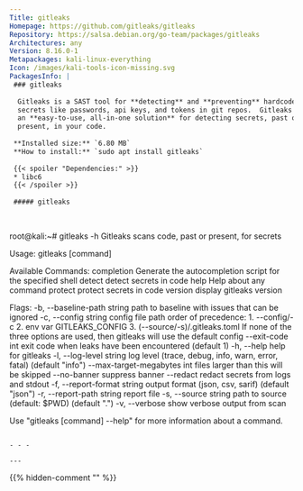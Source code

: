 ```yaml
---
Title: gitleaks
Homepage: https://github.com/gitleaks/gitleaks
Repository: https://salsa.debian.org/go-team/packages/gitleaks
Architectures: any
Version: 8.16.0-1
Metapackages: kali-linux-everything 
Icon: /images/kali-tools-icon-missing.svg
PackagesInfo: |
 ### gitleaks
 
  Gitleaks is a SAST tool for **detecting** and **preventing** hardcoded
  secrets like passwords, api keys, and tokens in git repos.  Gitleaks is
  an **easy-to-use, all-in-one solution** for detecting secrets, past or
  present, in your code.
 
 **Installed size:** `6.80 MB`  
 **How to install:** `sudo apt install gitleaks`  
 
 {{< spoiler "Dependencies:" >}}
 * libc6 
 {{< /spoiler >}}
 
 ##### gitleaks
 
 
 ```
 root@kali:~# gitleaks -h
 Gitleaks scans code, past or present, for secrets
 
 Usage:
   gitleaks [command]
 
 Available Commands:
   completion  Generate the autocompletion script for the specified shell
   detect      detect secrets in code
   help        Help about any command
   protect     protect secrets in code
   version     display gitleaks version
 
 Flags:
   -b, --baseline-path string       path to baseline with issues that can be ignored
   -c, --config string              config file path
                                    order of precedence:
                                    1. --config/-c
                                    2. env var GITLEAKS_CONFIG
                                    3. (--source/-s)/.gitleaks.toml
                                    If none of the three options are used, then gitleaks will use the default config
       --exit-code int              exit code when leaks have been encountered (default 1)
   -h, --help                       help for gitleaks
   -l, --log-level string           log level (trace, debug, info, warn, error, fatal) (default "info")
       --max-target-megabytes int   files larger than this will be skipped
       --no-banner                  suppress banner
       --redact                     redact secrets from logs and stdout
   -f, --report-format string       output format (json, csv, sarif) (default "json")
   -r, --report-path string         report file
   -s, --source string              path to source (default: $PWD) (default ".")
   -v, --verbose                    show verbose output from scan
 
 Use "gitleaks [command] --help" for more information about a command.
 ```
 
 - - -
 
---
```

{{% hidden-comment "<!--Do not edit anything above this line-->" %}}
